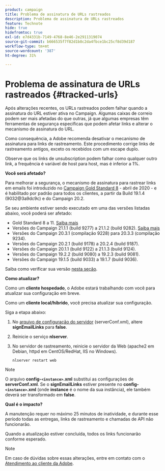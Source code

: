 ```yaml
---
product: campaign
title: Problema de assinatura de URLs rastreados
description: Problema de assinatura de URLs rastreados
feature: Technote
hide: true
hidefromtoc: true
exl-id: e7d4331b-7149-4768-8e46-2e2911319074
source-git-commit: b666535f7f82d1b8c2da4fbce1bc25cf8d39d187
workflow-type: tm+mt
source-wordcount: '387'
ht-degree: 31%

---
```


# Problema de assinatura de URLs rastreados {#tracked-urls}



Após alterações recentes, os URLs rastreados podem falhar quando a assinatura do URL estiver ativa no Campaign. Algumas caixas de correio podem ser mais afetadas do que outras, já que algumas empresas têm ferramentas de segurança específicas que podem afetar links e alterar o mecanismo de assinatura do URL.

Como consequência, a Adobe recomenda desativar o mecanismo de assinatura para links de rastreamento. Este procedimento corrige links de rastreamento antigos, exceto os recebidos com um escape duplo.

Observe que os links de unsubscription podem falhar como qualquer outro link, a frequência é variável de host para host, mas é inferior a 1%.

**Você será afetado?**

Para melhorar a segurança, o mecanismo de assinatura para rastrear links em emails foi introduzido no [Campaign Gold Standard 8](../../rn/using/gold-standard.md#gs8) - abril de 2020 - e é habilitado por padrão para todos os clientes, a partir da Build 19.1.4 (9032@3a9dc9c) e do Campaign 20.2.

Se seu ambiente estiver sendo executado em uma das versões listadas abaixo, você poderá ser afetado:

* Gold Standard 8 a 11. [Saiba mais](../../rn/using/gold-standard.md#gs-8)
* Versões do Campaign 21.1.1 (build 9277) a 21.1.2 (build 9282). [Saiba mais](../../rn/using/latest-release.md)
* Versões do Campaign 20.3.1 (compilação 9228) para 20.3.3 (compilação 9234).
* Versões do Campaign 20.2.1 (build 9178) a 20.2.4 (build 9187).
* Versões do Campaign 20.1.1 (build 9122) a 21.1.3 (build 9124).
* Versões do Campaign 19.2.2 (build 9080) a 19.2.3 (build 9081).
* Versões do Campaign 19.1.5 (build 9033) a 19.1.7 (build 9036).


Saiba como verificar sua versão [nesta seção](../../platform/using/launching-adobe-campaign.md#getting-your-campaign-version).

**Como atualizar?**

Como um **cliente hospedado**, o Adobe estará trabalhando com você para atualizar sua configuração em breve.

Como um **cliente local/híbrido**, você precisa atualizar sua configuração.

Siga a etapa abaixo:

1. No [arquivo de configuração do servidor](../../installation/using/the-server-configuration-file.md) (serverConf.xml), altere **signEmailLinks** para **false**.
1. Reinicie o serviço **nlserver**.
1. No servidor de rastreamento, reinicie o servidor da Web (apache2 em Debian, httpd em CentOS/RedHat, IIS no Windows).

   ```
   nlserver restart web
   ```

>[!NOTE]
>
>O arquivo **config-`<instance>`.xml** substitui as configurações de **serverConf.xml**. Se o **signEmailLinks** estiver presente no **config-`<instance>`.xml** (onde **instance** é o nome da sua instância), ele também deverá ser transformado em **false**.
>

**Qual é o impacto?**

A manutenção requer no máximo 25 minutos de inatividade, e durante esse período todas as entregas, links de rastreamento e chamadas de API não funcionarão.

Quando a atualização estiver concluída, todos os links funcionarão conforme esperado.

>[!NOTE]
>
>Em caso de dúvidas sobre essas alterações, entre em contato com o [Atendimento ao cliente da Adobe](https://helpx.adobe.com/br/enterprise/admin-guide.html/enterprise/using/support-for-experience-cloud.ug.html).
>

